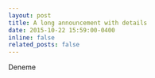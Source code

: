 ```yaml
---
layout: post
title: A long announcement with details
date: 2015-10-22 15:59:00-0400
inline: false
related_posts: false
---
```


Deneme
